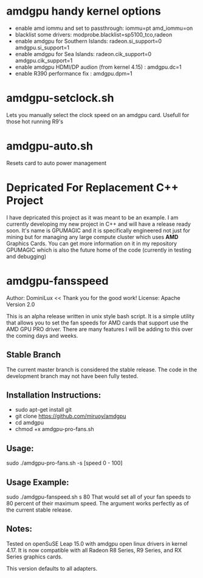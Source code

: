 # amdgpu handy kernel options
* enable amd iommu and set to passthrough:
iommu=pt amd_iommu=on
* blacklist some drivers:
modprobe.blacklist=sp5100_tco,radeon
* enable amdgpu for Southern Islands:
radeon.si_support=0 amdgpu.si_support=1
* enable amdgpu for Sea Islands:
radeon.cik_support=0 amdgpu.cik_support=1
* enable amdgpu HDMI/DP audion (from kernel 4.15) :
amdgpu.dc=1
* enable R390 performance fix :
amdgpu.dpm=1

# amdgpu-setclock.sh
Lets you manually select the clock speed on an amdgpu card. Usefull for those hot running R9's

# amdgpu-auto.sh
Resets card to auto power management

# Depricated For Replacement C++ Project
I have depricated this project as it was meant to be an example.  I am currently developing my new project in C++ and will have a release ready soon.  It's name is GPUMAGIC and it is specifically engineered not just for mining but for managing any large compute cluster which uses **AMD** Graphics Cards.  You can get more information on it in my repository GPUMAGIC which is also the future home of the code (currently in testing and debugging)

# amdgpu-fansspeed
Author: DominiLux << Thank you for the good work!
License: Apache Version 2.0

This is an alpha release written in unix style bash script.  It is a simple utility that allows you to set the fan speeds for AMD cards that support use the AMD GPU PRO driver.  There are many features I will be adding to this over the coming days and weeks.

## Stable Branch
The current master branch is considered the stable release.  The code in the development branch may not have been fully tested.

## Installation Instructions:
* sudo apt-get install git
* git clone https://github.com/miruoy/amdgpu
* cd amdgpu
* chmod +x amdgpu-pro-fans.sh

## Usage:
sudo ./amdgpu-pro-fans.sh -s [speed 0 - 100]

## Usage Example:
sudo ./amdgpu-fanspeed.sh s 80
That would set all of your fan speeds to 80 percent of their maximum speed.  The argument works perfectly as of the current stable release.

## Notes:
Tested on openSuSE Leap 15.0 with amdgpu open linux drivers in kernel 4.17.  It is now compatible with all Radeon R8 Series, R9 Series, and RX Series graphics cards.

This version defaults to all adapters.
